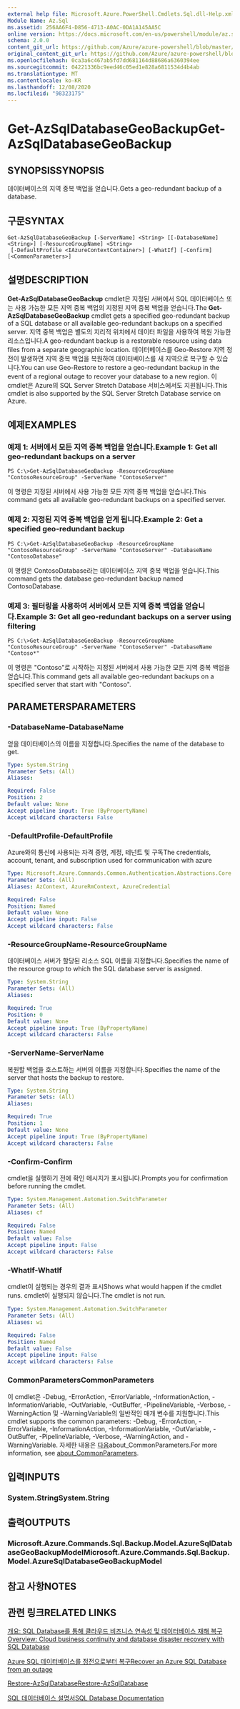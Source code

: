 ```yaml
---
external help file: Microsoft.Azure.PowerShell.Cmdlets.Sql.dll-Help.xml
Module Name: Az.Sql
ms.assetid: 256AA6F4-D856-4713-A0AC-0DA1A145AA5C
online version: https://docs.microsoft.com/en-us/powershell/module/az.sql/get-azsqldatabasegeobackup
schema: 2.0.0
content_git_url: https://github.com/Azure/azure-powershell/blob/master/src/Sql/Sql/help/Get-AzSqlDatabaseGeoBackup.md
original_content_git_url: https://github.com/Azure/azure-powershell/blob/master/src/Sql/Sql/help/Get-AzSqlDatabaseGeoBackup.md
ms.openlocfilehash: 0ca3a6c467ab5fd7dd681164d88686a6360394ee
ms.sourcegitcommit: 04221336bc9eed46c05ed1e828a6811534d4b4ab
ms.translationtype: MT
ms.contentlocale: ko-KR
ms.lasthandoff: 12/08/2020
ms.locfileid: "98323175"
---
```

# <span data-ttu-id="06450-101">Get-AzSqlDatabaseGeoBackup</span><span class="sxs-lookup"><span data-stu-id="06450-101">Get-AzSqlDatabaseGeoBackup</span></span>

## <span data-ttu-id="06450-102">SYNOPSIS</span><span class="sxs-lookup"><span data-stu-id="06450-102">SYNOPSIS</span></span>
<span data-ttu-id="06450-103">데이터베이스의 지역 중복 백업을 얻습니다.</span><span class="sxs-lookup"><span data-stu-id="06450-103">Gets a geo-redundant backup of a database.</span></span>

## <span data-ttu-id="06450-104">구문</span><span class="sxs-lookup"><span data-stu-id="06450-104">SYNTAX</span></span>

```
Get-AzSqlDatabaseGeoBackup [-ServerName] <String> [[-DatabaseName] <String>] [-ResourceGroupName] <String>
 [-DefaultProfile <IAzureContextContainer>] [-WhatIf] [-Confirm] [<CommonParameters>]
```

## <span data-ttu-id="06450-105">설명</span><span class="sxs-lookup"><span data-stu-id="06450-105">DESCRIPTION</span></span>
<span data-ttu-id="06450-106">**Get-AzSqlDatabaseGeoBackup** cmdlet은 지정된 서버에서 SQL 데이터베이스 또는 사용 가능한 모든 지역 중복 백업의 지정된 지역 중복 백업을 얻습니다.</span><span class="sxs-lookup"><span data-stu-id="06450-106">The **Get-AzSqlDatabaseGeoBackup** cmdlet gets a specified geo-redundant backup of a SQL database or all available geo-redundant backups on a specified server.</span></span>
<span data-ttu-id="06450-107">지역 중복 백업은 별도의 지리적 위치에서 데이터 파일을 사용하여 복원 가능한 리소스입니다.</span><span class="sxs-lookup"><span data-stu-id="06450-107">A geo-redundant backup is a restorable resource using data files from a separate geographic location.</span></span>
<span data-ttu-id="06450-108">데이터베이스를 Geo-Restore 지역 정전이 발생하면 지역 중복 백업을 복원하여 데이터베이스를 새 지역으로 복구할 수 있습니다.</span><span class="sxs-lookup"><span data-stu-id="06450-108">You can use Geo-Restore to restore a geo-redundant backup in the event of a regional outage to recover your database to a new region.</span></span>
<span data-ttu-id="06450-109">이 cmdlet은 Azure의 SQL Server Stretch Database 서비스에서도 지원됩니다.</span><span class="sxs-lookup"><span data-stu-id="06450-109">This cmdlet is also supported by the SQL Server Stretch Database service on Azure.</span></span>

## <span data-ttu-id="06450-110">예제</span><span class="sxs-lookup"><span data-stu-id="06450-110">EXAMPLES</span></span>

### <span data-ttu-id="06450-111">예제 1: 서버에서 모든 지역 중복 백업을 얻습니다.</span><span class="sxs-lookup"><span data-stu-id="06450-111">Example 1: Get all geo-redundant backups on a server</span></span>
```
PS C:\>Get-AzSqlDatabaseGeoBackup -ResourceGroupName "ContosoResourceGroup" -ServerName "ContosoServer"
```

<span data-ttu-id="06450-112">이 명령은 지정된 서버에서 사용 가능한 모든 지역 중복 백업을 얻습니다.</span><span class="sxs-lookup"><span data-stu-id="06450-112">This command gets all available geo-redundant backups on a specified server.</span></span>

### <span data-ttu-id="06450-113">예제 2: 지정된 지역 중복 백업을 얻게 됩니다.</span><span class="sxs-lookup"><span data-stu-id="06450-113">Example 2: Get a specified geo-redundant backup</span></span>
```
PS C:\>Get-AzSqlDatabaseGeoBackup -ResourceGroupName "ContosoResourceGroup" -ServerName "ContosoServer" -DatabaseName "ContosoDatabase"
```

<span data-ttu-id="06450-114">이 명령은 ContosoDatabase라는 데이터베이스 지역 중복 백업을 얻습니다.</span><span class="sxs-lookup"><span data-stu-id="06450-114">This command gets the database geo-redundant backup named ContosoDatabase.</span></span>

### <span data-ttu-id="06450-115">예제 3: 필터링을 사용하여 서버에서 모든 지역 중복 백업을 얻습니다.</span><span class="sxs-lookup"><span data-stu-id="06450-115">Example 3: Get all geo-redundant backups on a server using filtering</span></span>
```
PS C:\>Get-AzSqlDatabaseGeoBackup -ResourceGroupName "ContosoResourceGroup" -ServerName "ContosoServer" -DatabaseName "Contoso*"
```

<span data-ttu-id="06450-116">이 명령은 "Contoso"로 시작하는 지정된 서버에서 사용 가능한 모든 지역 중복 백업을 얻습니다.</span><span class="sxs-lookup"><span data-stu-id="06450-116">This command gets all available geo-redundant backups on a specified server that start with "Contoso".</span></span>

## <span data-ttu-id="06450-117">PARAMETERS</span><span class="sxs-lookup"><span data-stu-id="06450-117">PARAMETERS</span></span>

### <span data-ttu-id="06450-118">-DatabaseName</span><span class="sxs-lookup"><span data-stu-id="06450-118">-DatabaseName</span></span>
<span data-ttu-id="06450-119">얻을 데이터베이스의 이름을 지정합니다.</span><span class="sxs-lookup"><span data-stu-id="06450-119">Specifies the name of the database to get.</span></span>

```yaml
Type: System.String
Parameter Sets: (All)
Aliases:

Required: False
Position: 2
Default value: None
Accept pipeline input: True (ByPropertyName)
Accept wildcard characters: False
```

### <span data-ttu-id="06450-120">-DefaultProfile</span><span class="sxs-lookup"><span data-stu-id="06450-120">-DefaultProfile</span></span>
<span data-ttu-id="06450-121">Azure와의 통신에 사용되는 자격 증명, 계정, 테넌트 및 구독</span><span class="sxs-lookup"><span data-stu-id="06450-121">The credentials, account, tenant, and subscription used for communication with azure</span></span>

```yaml
Type: Microsoft.Azure.Commands.Common.Authentication.Abstractions.Core.IAzureContextContainer
Parameter Sets: (All)
Aliases: AzContext, AzureRmContext, AzureCredential

Required: False
Position: Named
Default value: None
Accept pipeline input: False
Accept wildcard characters: False
```

### <span data-ttu-id="06450-122">-ResourceGroupName</span><span class="sxs-lookup"><span data-stu-id="06450-122">-ResourceGroupName</span></span>
<span data-ttu-id="06450-123">데이터베이스 서버가 할당된 리소스 SQL 이름을 지정합니다.</span><span class="sxs-lookup"><span data-stu-id="06450-123">Specifies the name of the resource group to which the SQL database server is assigned.</span></span>

```yaml
Type: System.String
Parameter Sets: (All)
Aliases:

Required: True
Position: 0
Default value: None
Accept pipeline input: True (ByPropertyName)
Accept wildcard characters: False
```

### <span data-ttu-id="06450-124">-ServerName</span><span class="sxs-lookup"><span data-stu-id="06450-124">-ServerName</span></span>
<span data-ttu-id="06450-125">복원할 백업을 호스트하는 서버의 이름을 지정합니다.</span><span class="sxs-lookup"><span data-stu-id="06450-125">Specifies the name of the server that hosts the backup to restore.</span></span>

```yaml
Type: System.String
Parameter Sets: (All)
Aliases:

Required: True
Position: 1
Default value: None
Accept pipeline input: True (ByPropertyName)
Accept wildcard characters: False
```

### <span data-ttu-id="06450-126">-Confirm</span><span class="sxs-lookup"><span data-stu-id="06450-126">-Confirm</span></span>
<span data-ttu-id="06450-127">cmdlet을 실행하기 전에 확인 메시지가 표시됩니다.</span><span class="sxs-lookup"><span data-stu-id="06450-127">Prompts you for confirmation before running the cmdlet.</span></span>

```yaml
Type: System.Management.Automation.SwitchParameter
Parameter Sets: (All)
Aliases: cf

Required: False
Position: Named
Default value: False
Accept pipeline input: False
Accept wildcard characters: False
```

### <span data-ttu-id="06450-128">-WhatIf</span><span class="sxs-lookup"><span data-stu-id="06450-128">-WhatIf</span></span>
<span data-ttu-id="06450-129">cmdlet이 실행되는 경우의 결과 표시</span><span class="sxs-lookup"><span data-stu-id="06450-129">Shows what would happen if the cmdlet runs.</span></span>
<span data-ttu-id="06450-130">cmdlet이 실행되지 않습니다.</span><span class="sxs-lookup"><span data-stu-id="06450-130">The cmdlet is not run.</span></span>

```yaml
Type: System.Management.Automation.SwitchParameter
Parameter Sets: (All)
Aliases: wi

Required: False
Position: Named
Default value: False
Accept pipeline input: False
Accept wildcard characters: False
```

### <span data-ttu-id="06450-131">CommonParameters</span><span class="sxs-lookup"><span data-stu-id="06450-131">CommonParameters</span></span>
<span data-ttu-id="06450-132">이 cmdlet은 -Debug, -ErrorAction, -ErrorVariable, -InformationAction, -InformationVariable, -OutVariable, -OutBuffer, -PipelineVariable, -Verbose, -WarningAction 및 -WarningVariable의 일반적인 매개 변수를 지원합니다.</span><span class="sxs-lookup"><span data-stu-id="06450-132">This cmdlet supports the common parameters: -Debug, -ErrorAction, -ErrorVariable, -InformationAction, -InformationVariable, -OutVariable, -OutBuffer, -PipelineVariable, -Verbose, -WarningAction, and -WarningVariable.</span></span> <span data-ttu-id="06450-133">자세한 내용은 [다음](http://go.microsoft.com/fwlink/?LinkID=113216)about_CommonParameters.</span><span class="sxs-lookup"><span data-stu-id="06450-133">For more information, see [about_CommonParameters](http://go.microsoft.com/fwlink/?LinkID=113216).</span></span>

## <span data-ttu-id="06450-134">입력</span><span class="sxs-lookup"><span data-stu-id="06450-134">INPUTS</span></span>

### <span data-ttu-id="06450-135">System.String</span><span class="sxs-lookup"><span data-stu-id="06450-135">System.String</span></span>

## <span data-ttu-id="06450-136">출력</span><span class="sxs-lookup"><span data-stu-id="06450-136">OUTPUTS</span></span>

### <span data-ttu-id="06450-137">Microsoft.Azure.Commands.Sql.Backup.Model.AzureSqlDatabaseGeoBackupModel</span><span class="sxs-lookup"><span data-stu-id="06450-137">Microsoft.Azure.Commands.Sql.Backup.Model.AzureSqlDatabaseGeoBackupModel</span></span>

## <span data-ttu-id="06450-138">참고 사항</span><span class="sxs-lookup"><span data-stu-id="06450-138">NOTES</span></span>

## <span data-ttu-id="06450-139">관련 링크</span><span class="sxs-lookup"><span data-stu-id="06450-139">RELATED LINKS</span></span>

[<span data-ttu-id="06450-140">개요: SQL Database를 통해 클라우드 비즈니스 연속성 및 데이터베이스 재해 복구</span><span class="sxs-lookup"><span data-stu-id="06450-140">Overview: Cloud business continuity and database disaster recovery with SQL Database</span></span>](http://go.microsoft.com/fwlink/?LinkId=746881)

[<span data-ttu-id="06450-141">Azure SQL 데이터베이스를 정전으로부터 복구</span><span class="sxs-lookup"><span data-stu-id="06450-141">Recover an Azure SQL Database from an outage</span></span>](http://go.microsoft.com/fwlink/?LinkId=746882)

[<span data-ttu-id="06450-142">Restore-AzSqlDatabase</span><span class="sxs-lookup"><span data-stu-id="06450-142">Restore-AzSqlDatabase</span></span>](./Restore-AzSqlDatabase.md)

[<span data-ttu-id="06450-143">SQL 데이터베이스 설명서</span><span class="sxs-lookup"><span data-stu-id="06450-143">SQL Database Documentation</span></span>](https://docs.microsoft.com/azure/sql-database/)
